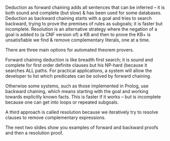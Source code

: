 ﻿Deduction as forward chaining adds all sentences that can be inferred – it is both sound and complete (but slow) & has been used for some databases.
Deduction as backward chaining starts with a goal and tries to search backward, trying to prove the premises of rules as subgoals; it is faster but incomplete.
Resolution is an alternative strategy where the negation of a goal is added to (a CNF version of) a KB and then to prove the KB+ is unsatisfiable we find & remove complementary literals, one at a time.

There are three main options for automated theorem provers.

Forward chaining  deduction is like breadth first search; it is  sound and complete for first order definite clauses but his NP-hard (because it searches ALL paths. For practical applications, a system will allow the developer to list which predicates can be solved by forward chaining.

Otherwise some systems, such as those implemented in Prolog, use backward chaining, which means starting with the goal and working towards explicitly known facts.  This is faster if it works – but is incomplete because one can get into loops or repeated subgoals.

A third approach is called resolution because we iteratively try to resolve clauses  to remove complementary expressions.

The next two slides show you examples of forward and backward proofs and then a resolution proof.





